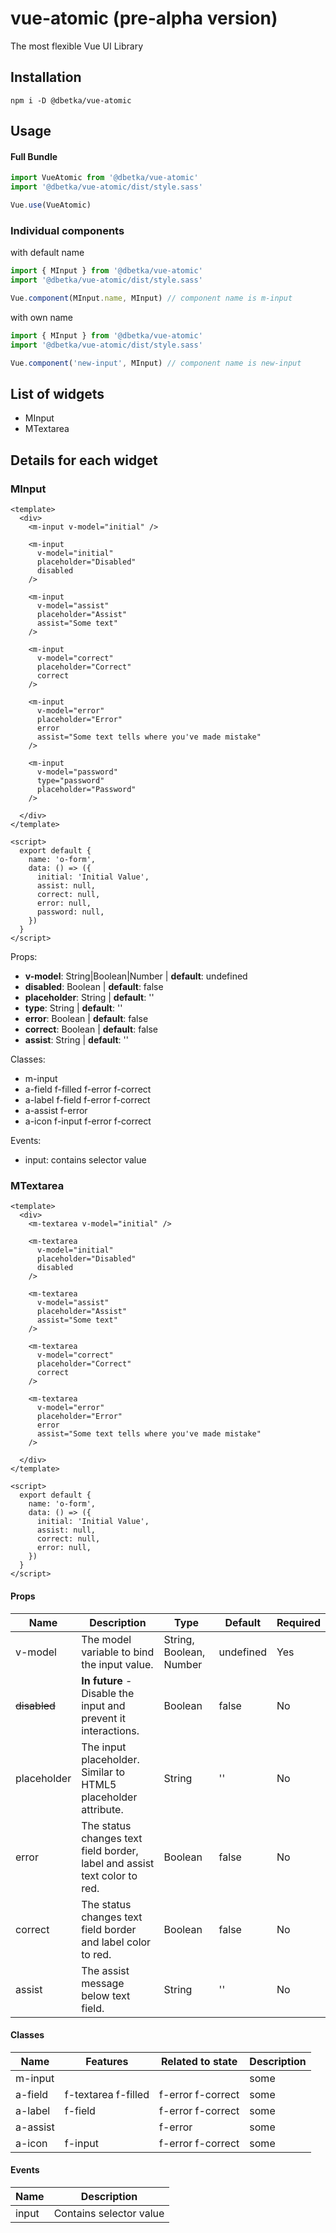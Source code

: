 # vue-atomic (pre-alpha version)
The most flexible Vue UI Library

## Installation
```
npm i -D @dbetka/vue-atomic
```

## Usage

#### Full Bundle
```js
import VueAtomic from '@dbetka/vue-atomic'
import '@dbetka/vue-atomic/dist/style.sass'

Vue.use(VueAtomic)
```

### Individual components
with default name
```js
import { MInput } from '@dbetka/vue-atomic'
import '@dbetka/vue-atomic/dist/style.sass'

Vue.component(MInput.name, MInput) // component name is m-input
```
with own name
```js
import { MInput } from '@dbetka/vue-atomic'
import '@dbetka/vue-atomic/dist/style.sass'

Vue.component('new-input', MInput) // component name is new-input
```



## List of widgets
- MInput
- MTextarea

## Details for each widget

### MInput

```vue
<template>
  <div>
    <m-input v-model="initial" />
    
    <m-input 
      v-model="initial" 
      placeholder="Disabled" 
      disabled
    />

    <m-input 
      v-model="assist" 
      placeholder="Assist"
      assist="Some text"
    />

    <m-input 
      v-model="correct" 
      placeholder="Correct"
      correct
    />

    <m-input 
      v-model="error" 
      placeholder="Error"
      error
      assist="Some text tells where you've made mistake"
    />

    <m-input 
      v-model="password" 
      type="password"
      placeholder="Password"
    />

  </div>
</template>

<script>
  export default {
    name: 'o-form',
    data: () => ({
      initial: 'Initial Value',
      assist: null,
      correct: null,
      error: null,
      password: null,
    })
  }
</script>
```

Props:
- **v-model**: String|Boolean|Number | **default**: undefined
- **disabled**: Boolean | **default**: false
- **placeholder**: String | **default**: ''
- **type**: String | **default**: ''
- **error**: Boolean | **default**: false
- **correct**: Boolean | **default**: false
- **assist**: String | **default**: ''

Classes:
- m-input
- a-field f-filled f-error f-correct
- a-label f-field f-error f-correct
- a-assist f-error
- a-icon f-input f-error f-correct

Events:
- input: contains selector value


### MTextarea

```vue
<template>
  <div>
    <m-textarea v-model="initial" />
    
    <m-textarea 
      v-model="initial" 
      placeholder="Disabled" 
      disabled
    />

    <m-textarea 
      v-model="assist" 
      placeholder="Assist"
      assist="Some text"
    />

    <m-textarea 
      v-model="correct" 
      placeholder="Correct"
      correct
    />

    <m-textarea 
      v-model="error" 
      placeholder="Error"
      error
      assist="Some text tells where you've made mistake"
    />

  </div>
</template>

<script>
  export default {
    name: 'o-form',
    data: () => ({
      initial: 'Initial Value',
      assist: null,
      correct: null,
      error: null,
    })
  }
</script>
```
#### Props

Name         |      Description      | Type     | Default | Required
-------------|-----------------------|----------|---------|----------
v-model      | The model variable to bind the input value. | String, Boolean, Number | undefined | Yes
~~disabled~~ | **In future** - Disable the input and prevent it interactions. | Boolean | false | No
placeholder  | The input placeholder. Similar to HTML5 placeholder attribute. | String | '' | No
error        | The status changes text field border, label and assist text color to red. | Boolean | false | No
correct      | The status changes text field border and label color to red. | Boolean | false | No
assist       | The assist message below text field. | String  | '' |  No

#### Classes

Name      | Features            | Related to state  | Description      
----------|---------------------|-------------------|--------------
m-input   |                     |                   | some
a-field   | f-textarea f-filled | f-error f-correct | some
a-label   | f-field             | f-error f-correct | some
a-assist  |                     | f-error           | some
a-icon    | f-input             | f-error f-correct | some

#### Events

Name     | Description      
---------|-------------
input    | Contains selector value
